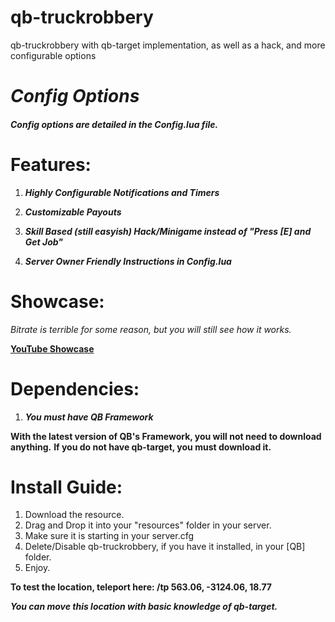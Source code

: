 # qb-truckrobbery
qb-truckrobbery with qb-target implementation, as well as a hack, and more configurable options


# **_Config Options_**
##### _Config options are detailed in the Config.lua file._

# Features:

1. **_Highly Configurable Notifications and Timers_**

2. **_Customizable Payouts_**

3. **_Skill Based (still easyish) Hack/Minigame instead of "Press [E] and Get Job"_**

4. **_Server Owner Friendly Instructions in Config.lua_**

# Showcase:

_Bitrate is terrible for some reason, but you will still see how it works._

**[YouTube Showcase](https://www.youtube.com/watch?v=o5S-YPPtGNk&feature=youtu.be)**

# Dependencies:

1. _**You must have QB Framework**_

**With the latest version of QB's Framework, you will not need to download anything.**
**If you do not have qb-target, you must download it.**

# Install Guide:

1. Download the resource.
2. Drag and Drop it into your "resources" folder in your server.
3. Make sure it is starting in your server.cfg
4. Delete/Disable qb-truckrobbery, if you have it installed, in your [QB] folder.
5. Enjoy.

**To test the location, teleport here: /tp 563.06, -3124.06, 18.77**

_**You can move this location with basic knowledge of qb-target.**_
